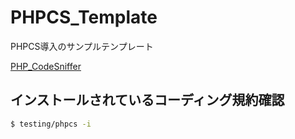 # PHPCS_Template
PHPCS導入のサンプルテンプレート

[PHP_CodeSniffer](https://github.com/squizlabs/PHP_CodeSniffer)  

## インストールされているコーディング規約確認

```sh
$ testing/phpcs -i
```
